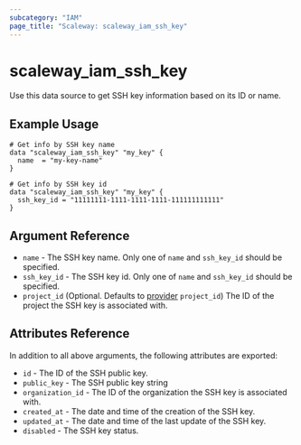 ```yaml
---
subcategory: "IAM"
page_title: "Scaleway: scaleway_iam_ssh_key"
---
```


# scaleway_iam_ssh_key

Use this data source to get SSH key information based on its ID or name.

## Example Usage

```hcl
# Get info by SSH key name
data "scaleway_iam_ssh_key" "my_key" {
  name  = "my-key-name"
}

# Get info by SSH key id
data "scaleway_iam_ssh_key" "my_key" {
  ssh_key_id = "11111111-1111-1111-1111-111111111111"
}
```

## Argument Reference

- `name` - The SSH key name. Only one of `name` and `ssh_key_id` should be specified.
- `ssh_key_id` - The SSH key id. Only one of `name` and `ssh_key_id` should be specified.
- `project_id` (Optional. Defaults to [provider](../index.md#project_id) `project_id`) The ID of the project the SSH
  key is associated with.

## Attributes Reference

In addition to all above arguments, the following attributes are exported:

- `id` - The ID of the SSH public key.
- `public_key` - The SSH public key string
- `organization_id` - The ID of the organization the SSH key is associated with.
- `created_at` - The date and time of the creation of the SSH key.
- `updated_at` - The date and time of the last update of the SSH key.
- `disabled` - The SSH key status.
